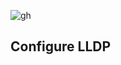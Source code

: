 ![gh](https://raw.githubusercontent.com/ndriannazriel04/Advanced-Network-Tech/main/obsidian/images173589032000079054k.png)

## Configure LLDP

```
```